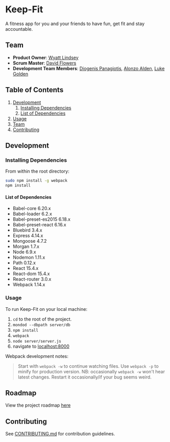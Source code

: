 # Keep-Fit

A fitness app for you and your friends to have fun, get fit and stay accountable.

## Team

  - __Product Owner__: [Wyatt Lindsey](https://github.com/wyattlindsey)
  - __Scrum Master__: [David Flowers](https://github.com/DavFlo-16)
  - __Development Team Members__: [Diogenis Panagiotis](https://github.com/DiogenisPanagiotis), [Alonzo Alden](https://github.com/alonzoalden), [Luke Golden](https://github.com/DhammaLuke)

## Table of Contents

1. [Development](#development)
    1. [Installing Dependencies](#installing-dependencies)
    1. [List of Dependencies](#list-of-dependencies)
1. [Usage](#usage)
1. [Team](#team)
1. [Contributing](#contributing)

## Development

### Installing Dependencies

From within the root directory:

```sh
sudo npm install -g webpack
npm install
```

#### List of Dependencies
- Babel-core 6.20.x
- Babel-loader 6.2.x
- Babel-preset-es2015 6.18.x
- Babel-preset-react 6.16.x
- Bluebird 3.4.x
- Express 4.14.x
- Mongoose 4.7.2
- Morgan 1.7.x
- Node 6.9.x
- Nodemon 1.11.x
- Path 0.12.x
- React 15.4.x
- React-dom 15.4.x
- React-router 3.0.x
- Webpack 1.14.x

### Usage
To run Keep-Fit on your local machine:

1. `cd` to the root of the project.
2. `mondod --dbpath server/db`
3. `npm install`
4. `webpack`
5. `node server/server.js`
6. navigate to [localhost:8000](https://127.0.0.1:8000)

Webpack development notes:
>Start with ``webpack -w`` to continue watching files. Use ``webpack -p`` to minify for production version. NB: occasionally ``webpack -w`` won't hear latest changes. Restart it occasionally/if your bug seems weird.

## Roadmap

View the project roadmap [here](https://github.com/hrr20-dino/Keep-Fit/issues)

## Contributing

See [CONTRIBUTING.md](CONTRIBUTING.md) for contribution guidelines.
